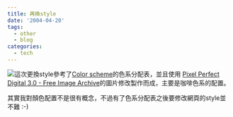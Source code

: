 ```yaml
---
title: 再換style
date: '2004-04-20'
tags:
  - other
  - blog
categories:
  - tech
---
```

[![](http://wshlab2.ee.kuas.edu.tw/~yurenju/albums/other/med_img_006.thumb.jpg)](http://wshlab2.ee.kuas.edu.tw/~yurenju/gallery/view_photo.php?set_albumName=other&id=med_img_006)這次更換style參考了[Color scheme](http://www.pixy.cz/apps/barvy/index-en.html)的色系分配表，並且使用 [Pixel Perfect Digital 3.0 - Free Image Archive](http://www.pixelperfectdigital.com/)的圖片修改製作而成，主要是咖啡色系的配置。  
  
其實我對顏色配置不是很有概念，不過有了色系分配表之後要修改網頁的style並不難 :-)